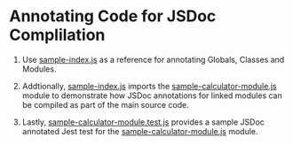 # Annotating Code for JSDoc Complilation

1. Use [sample-index.js](https://github.com/r4sharma/CSE210_Group6/blob/e0a79ab709b4911082da5927827078ae7a5f7c36/Docs/guidelines/sample-index.js) as a reference for annotating Globals, Classes and Modules.  

2. Addtionally, [sample-index.js](https://github.com/r4sharma/CSE210_Group6/blob/e0a79ab709b4911082da5927827078ae7a5f7c36/Docs/guidelines/sample-index.js) imports the [sample-calculator-module.js](https://github.com/r4sharma/CSE210_Group6/blob/e0a79ab709b4911082da5927827078ae7a5f7c36/Docs/guidelines/sample-calculator-module.js) module to demonstrate how JSDoc annotations for linked modules can be compiled as part of the main source code.

3. Lastly, [sample-calculator-module.test.js](https://github.com/r4sharma/CSE210_Group6/blob/e0a79ab709b4911082da5927827078ae7a5f7c36/Docs/guidelines/sample-calculator-module.test.js) provides a sample JSDoc annotated Jest test for the [sample-calculator-module.js](https://github.com/r4sharma/CSE210_Group6/blob/e0a79ab709b4911082da5927827078ae7a5f7c36/Docs/guidelines/sample-calculator-module.js) module.